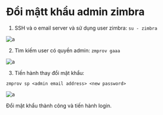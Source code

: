 # Đổi mậtt khẩu admin zimbra

1. SSH và o email server và sử dụng user zimbra: `su - zimbra`

![a](https://f5-zpcloud.zdn.vn/2204932240357714466/08c6f76dc51d0843510c.jpg)

2. Tìm kiếm user có quyền admin: `zmprov gaaa`

![a](https://f4-zpcloud.zdn.vn/5191456741845854982/348e07483438f966a029.jpg)

3. Tiến hành thay đổi mật khẩu:

`zmprov sp <admin email address> <new password>`

![a](https://f4-zpcloud.zdn.vn/5241335869486469196/a492d370e400295e7011.jpg)

Đổi mật khẩu thành công và tiến hành login.



